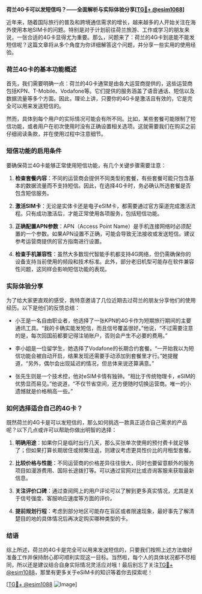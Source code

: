 **荷兰4G卡可以发短信吗？——全面解析与实际体验分享[[TG💪+ @esim1088](https://t.me/s/esim1088)]**

近年来，随着国际旅行的普及和跨境通信需求的增长，越来越多的人开始关注在海外使用本地SIM卡的问题。特别是对于计划前往荷兰旅游、工作或学习的朋友来说，一张合适的4G卡显得尤为重要。那么，问题来了：荷兰的4G卡到底能不能发短信呢？这篇文章将从多个角度为你详细解答这个问题，并分享一些实用的使用经验。

### 荷兰4G卡的基本功能概述

首先，我们需要明确一点：荷兰的4G卡通常是由各大运营商提供的，这些运营商包括KPN、T-Mobile、Vodafone等。它们提供的服务涵盖了语音通话、短信以及数据流量等多个方面。因此，理论上讲，只要你的4G卡是激活且有效的，它是完全可以用来发送短信的。

然而，具体到每个用户的实际情况可能会有所不同。比如，某些套餐可能限制了短信功能，或者用户在初次使用时没有正确设置相关选项。这就需要我们在购买之前仔细阅读条款，并在使用过程中注意细节。

### 短信功能的启用条件

要确保荷兰4G卡能够正常使用短信功能，有几个关键步骤需要注意：

1. **检查套餐内容**：不同的运营商会提供不同类型的套餐，有些套餐可能只包含基本的数据流量而不支持短信。因此，在选择4G卡时，务必确认所选套餐是否包含短信服务。
   
2. **激活SIM卡**：无论是实体卡还是电子eSIM卡，都需要通过官方渠道完成激活流程。只有成功激活后，才能正常使用各项服务，包括短信功能。

3. **正确配置APN参数**：APN（Access Point Name）是手机连接网络时必须配置的一个参数。如果APN设置不正确，可能会导致无法接收或发送短信。建议参考运营商提供的官方指南进行设置。

4. **检查手机兼容性**：虽然大多数现代智能手机都支持4G网络，但仍需确保你的设备支持当前使用的频段和技术标准。此外，部分老旧机型可能存在软件兼容性问题，这同样会影响短信功能的表现。

### 实际体验分享

为了给大家更直观的感受，我特意邀请了几位近期去过荷兰的朋友分享他们的使用经历。以下是他们的反馈总结：

- 小王是一名自由职业者，他选择了一张KPN的4G卡作为短期旅行期间的主要通讯工具。“我的卡确实能发短信，而且信号覆盖很好。”他说，“不过需要注意的是，每次回国前都要记得注销账户，否则会产生不必要的费用。”

- 李小姐是一位留学生，她选择了Vodafone的长期合约套餐。“一开始我以为短信功能会被自动开启，结果发现还需要手动添加到套餐里才行。”她提醒道，“另外，偶尔会出现延迟的情况，但总体来说还算满意。”

- 张先生则是一个技术控，他对eSIM卡情有独钟。“相比于传统物理卡，eSIM的优势显而易见。”他说道，“不仅节省空间，还方便随时切换运营商。唯一的小遗憾就是价格稍高一些。”

### 如何选择适合自己的4G卡？

既然荷兰的4G卡是可以发短信的，那么如何挑选一款真正适合自己需求的产品呢？以下几点或许可以帮助你做出明智的选择：

1. **明确用途**：如果你只是临时出行几天，那么买张单次使用的预付费卡就足够了；但如果打算长期居住或频繁往返，则建议考虑更具性价比的月租型套餐。

2. **比较价格与性能**：不同运营商的价格差异往往很大，同时也要留意额外的服务项目如漫游费用、国际长途拨打等。可以通过官网对比或咨询客服来获取最新信息。

3. **关注评价口碑**：通过查阅网上的用户评论可以了解到更多真实情况，尤其是关于信号强度、客服响应速度等方面的评价。

4. **提前规划行程**：考虑到部分地区可能存在盲区或者限速现象，最好事先了解清楚目的地的具体情况后再决定购买哪种类型的卡。

### 结语

综上所述，荷兰的4G卡是完全可以用来发送短信的，只要我们按照上述方法做好准备工作并保持耐心即可顺利实现这一目标。当然啦，每个人的具体状况都不尽相同，所以还是建议结合自身实际情况灵活应对哦！最后别忘了关注[TG💪+ @esim1088](https://t.me/s/esim1088)，那里有更多关于eSIM卡的知识等着你去探索呢！

[[TG💪+ @esim1088](https://t.me/s/esim1088) ![Image](https://i.postimg.cc/4NQfJmqS/Snipaste-2025-05-13-00-14-12.png)]